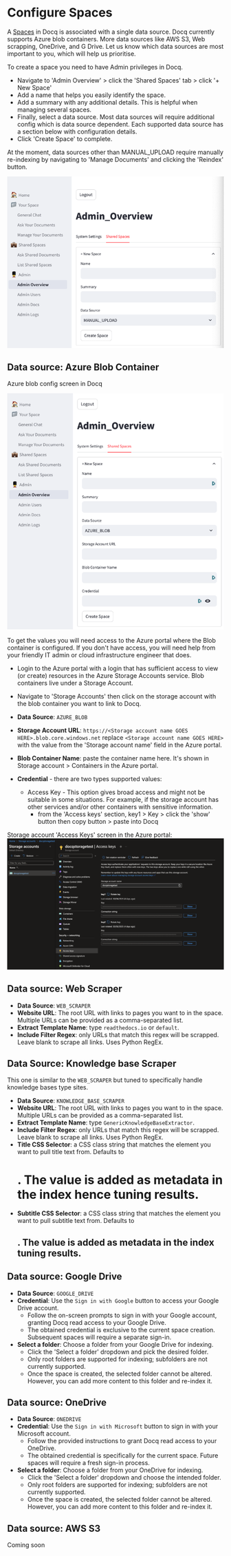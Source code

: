 # Configure Spaces

A [Spaces](../overview/key-features.md#spaces-as-data-compartmentation) in Docq is associated with a single data source. Docq currently supports Azure blob containers. More data sources like AWS S3, Web scrapping, OneDrive, and G Drive. Let us know which data sources are most important to you, which will help us prioritise.

To create a space you need to have Admin privileges in Docq.

- Navigate to 'Admin Overview' > click the 'Shared Spaces' tab > click '+ New Space'
- Add a name that helps you easily identify the space.
- Add a summary with any additional details. This is helpful when managing several spaces.
- Finally, select a data source. Most data sources will require additional config which is data source dependent. Each supported data source has a section below with configuration details.
- Click 'Create Space' to complete.

At the moment, data sources other than MANUAL_UPLOAD require manually re-indexing by navigating to 'Manage Documents' and clicking the 'Reindex' button.

![Admin overview create space screenshot](./../assets/admin-overview-create-space.png)

## Data source: Azure Blob Container

Azure blob config screen in Docq

![Azure blob config screenshot](../assets/azure-blob-config-screen.png)

To get the values you will need access to the Azure portal where the Blob container is configured. If you don't have access, you will need help from your friendly IT admin or cloud infrastructure engineer that does.

- Login to the Azure portal with a login that has sufficient access to view (or create) resources in the Azure Storage Accounts service. Blob containers live under a Storage Account.
- Navigate to 'Storage Accounts' then click on the storage account with the blob container you want to link to Docq.

- **Data Source**: `AZURE_BLOB`
- **Storage Account URL**: `https://<Storage account name GOES HERE>.blob.core.windows.net` replace `<Storage account name GOES HERE>` with the value from the 'Storage account name' field in the Azure portal.
- **Blob Container Name**: paste the container name here. It's shown in Storage account > Containers in the Azure portal.
- **Credential** - there are two types supported values:
  - Access Key - This option gives broad access and might not be suitable in some situations. For example, if the storage account has other services and/or other containers with sensitive information.
    - from the 'Access keys' section, key1 > Key > click the 'show' button then copy button > paste into Docq

Storage account 'Access Keys' screen in the Azure portal:
![Azure portal storage accounts screenshot](../assets/azure-portal-storage-account-screen.png)

## Data source: Web Scraper

- **Data Source**: `WEB_SCRAPER`
- **Website URL**: The root URL with links to pages you want to in the space. Multiple URLs can be provided as a comma-separated list.
- **Extract Template Name**: type `readthedocs.io` or `default`.
- **Include Filter Regex**: only URLs that match this regex will be scrapped. Leave blank to scrape all links. Uses Python RegEx.

## Data Source: Knowledge base Scraper

This one is similar to the `WEB_SCRAPER` but tuned to specifically handle knowledge bases type sites.

- **Data Source**: `KNOWLEDGE_BASE_SCRAPER`
- **Website URL**: The root URL with links to pages you want to in the space. Multiple URLs can be provided as a comma-separated list.
- **Extract Template Name**: type `GenericKnowledgeBaseExtractor`.
- **Include Filter Regex**: only URLs that match this regex will be scrapped. Leave blank to scrape all links. Uses Python RegEx.
- **Title CSS Selector**: a CSS class string that matches the element you want to pull title text from. Defaults to <h1>. The value is added as metadata in the index hence tuning results.
- **Subtitle CSS Selector**: a CSS class string that matches the element you want to pull subtitle text from. Defaults to <h2>. The value is added as metadata in the index tuning results.

## Data source: Google Drive

- **Data Source**: `GOOGLE_DRIVE`
- **Credential**: Use the `Sign in with Google` button to access your Google Drive account.
  - Follow the on-screen prompts to sign in with your Google account, granting Docq read access to your Google Drive.
  - The obtained credential is exclusive to the current space creation. Subsequent spaces will require a separate sign-in.
- **Select a folder**: Choose a folder from your Google Drive for indexing.
  - Click the 'Select a folder' dropdown and pick the desired folder.
  - Only root folders are supported for indexing; subfolders are not currently supported.
  - Once the space is created, the selected folder cannot be altered. However, you can add more content to this folder and re-index it.
  
## Data source: OneDrive

- **Data Source**: `ONEDRIVE`
- **Credential**: Use the `Sign in with Microsoft` button to sign in with your Microsoft account.
  - Follow the provided instructions to grant Docq read access to your OneDrive.
  - The obtained credential is specifically for the current space. Future spaces will require a fresh sign-in process.
- **Select a folder**: Choose a folder from your OneDrive for indexing.
  - Click the 'Select a folder' dropdown and choose the intended folder.
  - Only root folders are supported for indexing; subfolders are not currently supported.
  - Once the space is created, the selected folder cannot be altered. However, you can add more content to this folder and re-index it.

## Data source: AWS S3

Coming soon
